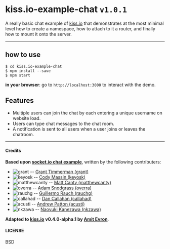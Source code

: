 # kiss.io-example-chat `v1.0.1`

A really basic chat example of [kiss.io](http://github.com/kissio/kiss.io) that demonstrates at the most minimal level how to create a namespace, how to attach to it a router, and finally how to mount it onto the server. 

---

## how to use
```
$ cd kiss.io-example-chat
$ npm install --save
$ npm start
```
**in your browser**: go to `http://localhost:3000` to interact with the demo.

## Features
- Multiple users can join the chat by each entering a unique username
on website load.
- Users can type chat messages to the chat room.
- A notification is sent to all users when a user joins or leaves
the chatroom.

---

#### Credits

**Based upon [socket.io chat example](https://github.com/socketio/socket.io/tree/master/examples/chat)**, written by the following contributers:


* ![grant](https://avatars2.githubusercontent.com/u/744973?v=3&s=20) -- [Grant Timmerman (grant)](https://github.com/grant)
* ![keyosk](https://avatars1.githubusercontent.com/u/1281388?v=3&s=20) -- [Cody Massin (keyosk)](https://github.com/keyosk)
* ![matthewcanty](https://avatars0.githubusercontent.com/u/2089581?v=3&s=20) -- [Matt Canty
 (matthewcanty)](https://github.com/matthewcanty)
* ![overra](https://avatars1.githubusercontent.com/u/362590?v=3&s=20) -- [Adam Snodgrass (overra)](https://github.com/overra)
* ![rauchg](https://avatars1.githubusercontent.com/u/13041?v=3&s=20) -- [Guillermo Rauch (rauchg)](https://github.com/rauchg)
* ![callahad](https://avatars0.githubusercontent.com/u/24193?v=3&s=20) -- [Dan Callahan (callahad)](https://github.com/callahad)
* ![acusti](https://avatars0.githubusercontent.com/u/517889?v=3&s=20) -- [Andrew Patton (acusti)](https://github.com/acusti)
* ![nkzawa](https://avatars1.githubusercontent.com/u/775227?v=3&s=20) -- [Naoyuki Kanezawa (nkzawa)](https://github.com/nkzawa)

**Adapted to [kiss.io](http://github.com/kissio/kiss.io) v0.4.0-alpha.1 by [Amit Evron](http://github.com/amit3vr)**.

#### LICENSE
BSD
